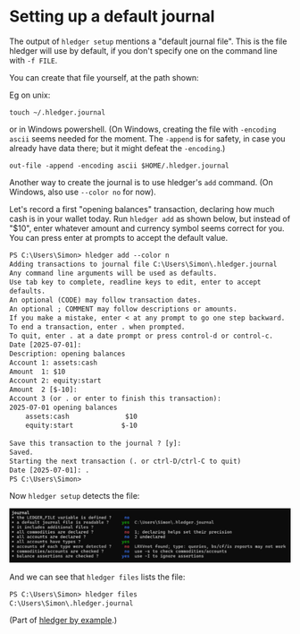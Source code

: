 # Setting up a default journal

The output of `hledger setup` mentions a "default journal file". This is the file hledger will use by default, if you don't specify one on the command line with `-f FILE`.

You can create that file yourself, at the path shown:

Eg on unix:
```
touch ~/.hledger.journal
```

or in Windows powershell. (On Windows, creating the file with `-encoding ascii` seems needed for the moment. The `-append` is for safety, in case you already have data there; but it might defeat the `-encoding`.)
```
out-file -append -encoding ascii $HOME/.hledger.journal
```

Another way to create the journal is to use hledger's `add` command. (On Windows, also use `--color no` for now). 

Let's record a first "opening balances" transaction, declaring how much cash is in your wallet today. Run `hledger add` as shown below, but instead of "$10", enter whatever amount and currency symbol seems correct for you. You can press enter at prompts to accept the default value.

```
PS C:\Users\Simon> hledger add --color n
Adding transactions to journal file C:\Users\Simon\.hledger.journal
Any command line arguments will be used as defaults.
Use tab key to complete, readline keys to edit, enter to accept defaults.
An optional (CODE) may follow transaction dates.
An optional ; COMMENT may follow descriptions or amounts.
If you make a mistake, enter < at any prompt to go one step backward.
To end a transaction, enter . when prompted.
To quit, enter . at a date prompt or press control-d or control-c.
Date [2025-07-01]:
Description: opening balances
Account 1: assets:cash
Amount  1: $10
Account 2: equity:start
Amount  2 [$-10]:
Account 3 (or . or enter to finish this transaction):
2025-07-01 opening balances
    assets:cash              $10
    equity:start            $-10

Save this transaction to the journal ? [y]:
Saved.
Starting the next transaction (. or ctrl-D/ctrl-C to quit)
Date [2025-07-01]: .
PS C:\Users\Simon>
```

Now `hledger setup` detects the file:

![hledger setup 2 in powershell](images/hledger-setup-2-powershell.png)


And we can see that `hledger files` lists the file:
```
PS C:\Users\Simon> hledger files
C:\Users\Simon\.hledger.journal
```


(Part of [hledger by example](hledger-by-example.md).)
